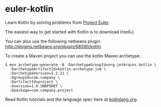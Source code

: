 # euler-kotlin
Learn Kotlin by solving problems from [Project Euler](https://projecteuler.net).

The easiest way to get started with Kotlin is to download IntelliJ.

You can also use the following netbeans plugin.  http://plugins.netbeans.org/plugin/68590/kotlin

To create a Maven project you can use the kotlin Maven archetype.

    $ mvn archetype:generate -B -DarchetypeGroupId=org.jetbrains.kotlin \
      -DarchetypeArtifactId=kotlin-archetype-jvm \
      -DarchetypeVersion=1.2.21 \
      -DgroupId=com.company \
      -DartifactId=project \
      -Dversion=1.0-SNAPSHOT \
      -Dpackage=com.company.project

Read Kotlin tutorials and the language spec here at [kotlinlang.org](https://kotlinlang.org/docs/reference/).

